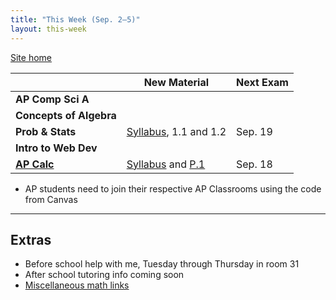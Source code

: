 ```yaml
---
title: "This Week (Sep. 2–5)"
layout: this-week
---
```


[Site home](./)

|                                      | New Material                                                                                       | Next Exam |
| ------------------------------------ | -------------------------------------------------------------------------------------------------- | --------- |
| **AP Comp Sci A**                    |                                                                                                    |           |
| **Concepts of Algebra**              |                                                                                                    |           |
| **Prob & Stats**                     | [Syllabus](./syllabi/prob-and-stats-syllabus.md), 1.1 and 1.2                                      | Sep. 19   |
| **Intro to Web Dev**                 |                                                                                                    |           |
| [**AP Calc**](./calc-for-ap-larson/) | [Syllabus](./syllabi/ap-calc-syllabus.md) and [P.1](./calc-for-ap-larson/0.1-graphs-and-models.md) | Sep. 18   |

- AP students need to join their respective AP Classrooms using the code from Canvas

---

## Extras

- Before school help with me, Tuesday through Thursday in room 31
- After school tutoring info coming soon
- [Miscellaneous math links](./misc/math-links.md)